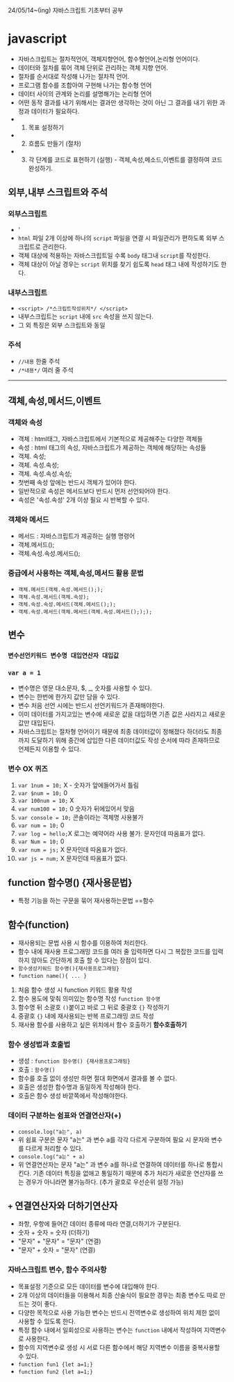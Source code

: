 24/05/14~(ing) 자바스크립트 기초부터 공부
# javascript
* 자바스크립트는 절차적언어, 객체지향언어, 함수형언어,논리형 언어이다.
* 데이터와 절차를 묶어 객체 단위로 관리하는 객체 지향 언어.
* 절차를 순서대로 작성해 나가는 절차적 언어.
* 프로그램 함수를 조합아여 구현해 나가는 함수형 언어
* 데이터 사이의 관계와 논리를 설명해가는 논리형 언어
* 어떤 동작 결과를 내기 위해서는 결과만 생각하는 것이 아닌 그 결과를 내기 위한 과정과 데이터가 필요하다.
* 1. 목표 설정하기
* 2. 흐름도 만들기 (절차)
* 3. 각 단계를 코드로 표현하기 (실행) - 객체,속성,메소드,이벤트를 결정하여 코드 완성하기.
## 외부,내부 스크립트와 주석
### 외부스크립트
* '<script src="경로"></script>
* `html` 파일 2개 이상에 하나의 `script` 파일을 연결 시 파일관리가 편하도록 외부 스크립트로 관리한다.
* 객체 대상에 적용하는 자바스크립트일 수록 `body` 태그내 `script`를 작성한다.
* 객체 대상이 아닐 경우는 `script` 위치를 찾기 쉽도록 `head` 태그 내에 작성하기도 한다.
### 내부스크립트
* `<script> /*스크립트작성위치*/ </script>`
* 내부스크립트는 `script` 내에 `src` 속성을 쓰지 않는다.
* 그 외 특징은 외부 스크립트와 동일
### 주석
* `//내용` 한줄 주석
* `/*내용*/`  여러 줄 주석
-----------------
## 객체,속성,메서드,이벤트
### 객체와 속성
* 객체 : html태그,  자바스크립트에서 기본적으로 제공해주는 다양한 객체들
* 속성 : html 태그의 속성, 자바스크립트가 제공하는 객체에 해당하는 속성들
* 객체. 속성;
* 객체. 속성.속성;
* 객체. 속성.속성.속성;
* 첫번째 속성 앞에는 반드시 객체가 있어야 한다.
* 일반적으로 속성은 메서드보다 반드시 먼저 선언되어야 한다.
* 속성은 '속성.속성' 2개 이상 필요 시 반복할 수 있다.
### 객체와 메서드
* 메서드 : 자바스크립트가 제공하는 실행 명령어
* 객체.메서드();
* 객체.속성.속성.메서드();
### 중급에서 사용하는 객체,속성,메서드 활용 문법
* `객체.메서드(객체.속성.메서드(););`
* `객체.속성.메서드(객체.속성);`
* `객체.속성.속성.메서드(객체.메서드(););`
* `객체.속성.메서드(객체.메서드(객체.속성.메서드();););`
## 변수
### `변수선언키워드 변수명 대입연산자 대입값`
### `var a = 1`
* 변수명은 영문 대소문자, $, _, 숫자를 사용할 수 있다.
* 변수는 한번에 한가지 값만 담을 수 있다.
* 변수 처음 선언 시에는 반드시 선언키워드가 존재해야한다. 
* 이미 데이터를 가지고있는 변수에 새로운 값을 대입하면 기존 값은 사라지고 새로운값만 대입된다.
* 자바스크립트는 절차형 언어이기 때문에 최종 데이터값이 정해졌다 하더라도 최종까지 도달하기 위해 중간에 삽입한 다른 데이터값도 작성 순서에 따라 존재하므로 언제든지 이용할 수 있다.
### 변수 OX 퀴즈
1. `var 1num = 10;` X - 숫자가 앞에들어가서 틀림
2. `var $num = 10;` 0
3. `var 100num = 10;` X
4. `var num100 = 10;` 0 숫자가 뒤에있어서 맞음
5. `var console = 10;` 콘솔이라는 객체명 사용불가 
6. `var num = 10;` 0 
7. `var log = hello;`X 로그는 예약어라 사용 불가. 문자인데 따옴표가 없다.
8. `var Num = 10;` 0        
9. `var num = js;` X 문자인데 따옴표가 없다.
10. `var js = num;` X 문자인데 따옴표가 없다.
## function 함수명() {재사용문법}
* 특정 기능을 하는 구문을 묶어 재사용하는문법 ==함수

## 함수(function)
* 재사용되는 문법 사용 시 함수를 이용하여 처리한다.
* 함수 내에 재사용 프로그래밍 코드를 여러 줄 입력하면 다시 그 복잡한 코드를 입력하지 않아도 간단하게 호출 할 수 있다는 장점이 있다.
* `함수생성키워드 함수명(){재사용프로그래밍}`
* `function name(){ ... }`
1. 처음 함수 생성 시 function 키워드 활용 작성
2. 함수 용도에 맞춰 의미있는 함수명 작성 `function 함수명`
3. 함수명 뒤 소괄호 `()`붙이고 바로 그 뒤로 중괄호 `{}` 작성하기
4. 중괄호 `{}` 내에 재사용되는 반복 프로그래밍 코드 작성
5. 재사용 함수를 사용하고 싶은 위치에서 함수 호출하기 **함수호출하기**

### 함수 생성법과 호출법
* 생성 : `function 함수명() {재사용프로그래밍}`
* 호출 : `함수명()`
* 함수를 호출 없이 생성만 하면 절대 화면에서 결과를 볼 수 없다.
* 호출은 생성한 함수명과 동일하게 작성해야 한다.
* 호출은 함수 생성 바깥쪽에서 작성해야한다.

### 데이터 구분하는 쉼표와 연결연산자(+)
* `console.log("a는", a)`
* 위 쉼표 구분은 문자 "a는" 과 변수 a를 각각 다르게 구분하여 필요 시 문자와 변수를 다르게 처리할 수 있다.
* `console.log("a는" + a)`
* 위 연결연산자는 문자 "a는" 과 변수 a를 하나로 연결하여 데이터를 하나로 통합시킨다. 기존 데이터 특징을 없애고 통일하기 때문에 추가 처리가 새로운 연산자를 쓰는 경우가 아니라면 불가능하다. (추가 괄호로 우선순위 설정 가능)

## `+` 연결연산자와 더하기연산자
* 좌항, 우항에 들어간 데이터 종류에 따라 연결,더하기가 구분된다.
* 숫자 + 숫자 = 숫자 (더하기)
* "문자" + "문자" = "문자" (연결)
* "문자" + 숫자 = "문자" (연결)

### 자바스크립트 변수, 함수 주의사항
* 목표설정 기준으로 모든 데이터를 변수에 대입해야 한다.
* 2개 이상의 데이터들을 이용해서 최종 산술식이 필요한 경우는 최종 변수도 따로 만드는 것이 좋다.
* 다양한 목적으로 사용 가능한 변수는 반드시 전역변수로 생성하여 위치 제한 없이 사용할 수 있도록 한다.
* 특정 함수 내에서 일회성으로 사용하는 변수는 `function` 내에서 작성하여 지역변수로 사용한다.
* 함수의 지역변수로 생성 시 서로 다른 함수에서 해당 지역변수 이름을 중복사용할 수 있다.
* `function fun1 {let a=1;}`
* `function fun2 {let a=1;}`